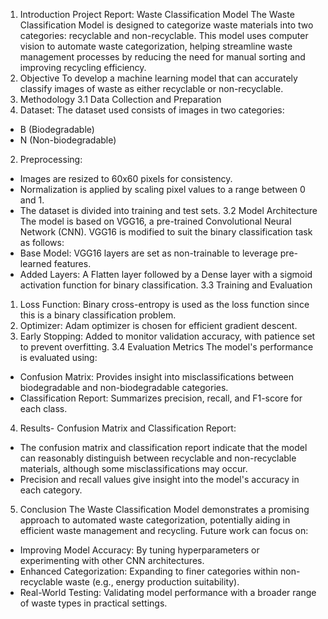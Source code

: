 1. Introduction
 Project Report: Waste Classification Model
 The Waste Classification Model is designed to categorize waste materials into two categories:
 recyclable and non-recyclable. This model uses computer vision to automate waste categorization,
 helping streamline waste management processes by reducing the need for manual sorting and
 improving recycling efficiency.
 2. Objective
 To develop a machine learning model that can accurately classify images of waste as either
 recyclable or non-recyclable.
 3. Methodology
 3.1 Data Collection and Preparation
 1. Dataset: The dataset used consists of images in two categories:
   - B (Biodegradable)
   - N (Non-biodegradable)
 2. Preprocessing:
   - Images are resized to 60x60 pixels for consistency.
   - Normalization is applied by scaling pixel values to a range between 0 and 1.
   - The dataset is divided into training and test sets.
 3.2 Model Architecture
 The model is based on VGG16, a pre-trained Convolutional Neural Network (CNN). VGG16 is
 modified to suit the binary classification task as follows:
   - Base Model: VGG16 layers are set as non-trainable to leverage pre-learned features.
   - Added Layers: A Flatten layer followed by a Dense layer with a sigmoid activation
 function for binary classification.
 3.3 Training and Evaluation
 1. Loss Function: Binary cross-entropy is used as the loss function since this is a binary
 classification problem.
2. Optimizer: Adam optimizer is chosen for efficient gradient descent.
 3. Early Stopping: Added to monitor validation accuracy, with patience set to prevent
 overfitting.
 3.4 Evaluation Metrics
 The model's performance is evaluated using:
   - Confusion Matrix: Provides insight into misclassifications between biodegradable and
 non-biodegradable categories.
   - Classification Report: Summarizes precision, recall, and F1-score for each class.
 4. Results-
 Confusion Matrix and Classification Report:
   - The confusion matrix and classification report indicate that the model can
 reasonably distinguish between recyclable and non-recyclable materials,
 although some misclassifications may occur.
   - Precision and recall values give insight into the model's accuracy in each
 category.
 5. Conclusion
 The Waste Classification Model demonstrates a promising approach to
 automated waste categorization, potentially aiding in efficient waste
 management and recycling. Future work can focus on:
   - Improving Model Accuracy: By tuning hyperparameters or experimenting
 with other CNN architectures.
   - Enhanced Categorization: Expanding to finer categories within
 non-recyclable waste (e.g., energy production suitability).
   - Real-World Testing: Validating model performance with a broader range of
waste types in practical settings.
